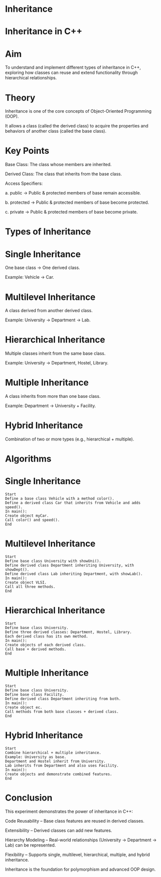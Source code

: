 # Inheritance
#  Inheritance in C++
# Aim
To understand and implement different types of inheritance in C++, exploring how classes can reuse and extend functionality through hierarchical relationships.

# Theory
Inheritance is one of the core concepts of Object-Oriented Programming (OOP).

It allows a class (called the derived class) to acquire the properties and behaviors of another class (called the base class).

# Key Points

Base Class: The class whose members are inherited.

Derived Class: The class that inherits from the base class.

Access Specifiers:

a. public → Public & protected members of base remain accessible.

b. protected → Public & protected members of base become protected.

c. private → Public & protected members of base become private.

# Types of Inheritance
# Single Inheritance

One base class → One derived class.

Example: Vehicle → Car.

# Multilevel Inheritance

A class derived from another derived class.

Example: University → Department → Lab.

# Hierarchical Inheritance

Multiple classes inherit from the same base class.

Example: University → Department, Hostel, Library.

# Multiple Inheritance

A class inherits from more than one base class.

Example: Department → University + Facility.

# Hybrid Inheritance

Combination of two or more types (e.g., hierarchical + multiple).

# Algorithms
# Single Inheritance
    Start
    Define a base class Vehicle with a method color().
    Define a derived class Car that inherits from Vehicle and adds speed().
    In main():
    Create object myCar.
    Call color() and speed().
    End

# Multilevel Inheritance
    Start
    Define base class University with showUni().
    Define derived class Department inheriting University, with showDept().
    Define derived class Lab inheriting Department, with showLab().
    In main():
    Create object VLSI.
    Call all three methods.
    End

# Hierarchical Inheritance
    Start
    Define base class University.
    Define three derived classes: Department, Hostel, Library.
    Each derived class has its own method.
    In main():
    Create objects of each derived class.
    Call base + derived methods.
    End

# Multiple Inheritance
    Start
    Define base class University.
    Define base class Facility.
    Define derived class Department inheriting from both.
    In main():
    Create object ec.
    Call methods from both base classes + derived class.
    End

# Hybrid Inheritance
    Start
    Combine hierarchical + multiple inheritance.
    Example: University as base.
    Department and Hostel inherit from University.
    Lab inherits from Department and also uses Facility.
    In main():
    Create objects and demonstrate combined features.
    End

# Conclusion

This experiment demonstrates the power of inheritance in C++:

Code Reusability – Base class features are reused in derived classes.

Extensibility – Derived classes can add new features.

Hierarchy Modeling – Real-world relationships (University → Department → Lab) can be represented.

Flexibility – Supports single, multilevel, hierarchical, multiple, and hybrid inheritance.

Inheritance is the foundation for polymorphism and advanced OOP design.
